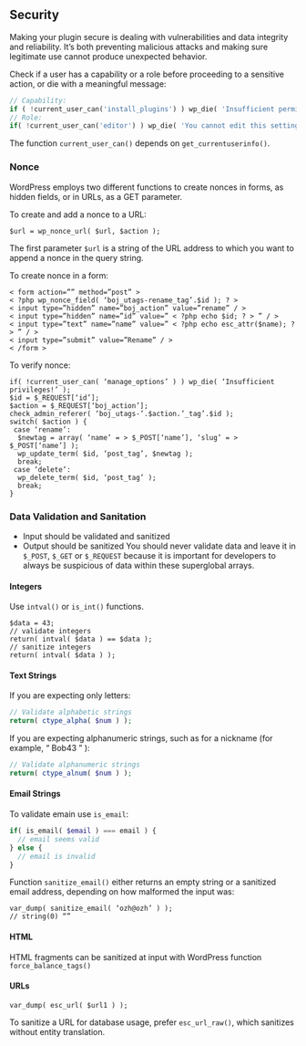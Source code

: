 ## Security
Making your plugin secure is dealing with vulnerabilities and data integrity and reliability. It’s both
preventing malicious attacks and making sure legitimate use cannot produce unexpected behavior.

Check if a user has a capability or a role before proceeding to a sensitive action, or die with a meaningful message:
```php
// Capability:
if ( !current_user_can('install_plugins') ) wp_die( 'Insufficient permissions' );
// Role:
if( !current_user_can('editor') ) wp_die( 'You cannot edit this setting' );
```
The function ```current_user_can()``` depends on ```get_currentuserinfo()```.
### Nonce
WordPress employs two different functions to create nonces in forms, as hidden fields, or in URLs,
as a GET parameter.

To create and add a nonce to a URL:
```
$url = wp_nonce_url( $url, $action );
```
The first parameter `$url` is a string of the URL address to which you want to append a nonce in the query string.

To create nonce in a form:
```
< form action=”” method=”post” >
< ?php wp_nonce_field( ‘boj_utags-rename_tag’.$id ); ? >
< input type=”hidden” name=”boj_action” value=”rename” / >
< input type=”hidden” name=”id” value=” < ?php echo $id; ? > ” / >
< input type=”text” name=”name” value=” < ?php echo esc_attr($name); ? > ” / >
< input type=”submit” value=”Rename” / >
< /form >
```

To verify nonce:
```
if( !current_user_can( ‘manage_options’ ) ) wp_die( ‘Insufficient privileges!’ );
$id = $_REQUEST[‘id’];
$action = $_REQUEST[‘boj_action’];
check_admin_referer( ‘boj_utags-’.$action.’_tag’.$id );
switch( $action ) {
 case ‘rename’:
  $newtag = array( ‘name’ = > $_POST[‘name’], ‘slug’ = > $_POST[‘name’] );
  wp_update_term( $id, ‘post_tag’, $newtag );
  break;
 case ‘delete’:
  wp_delete_term( $id, ‘post_tag’ );
  break;
}
```
### Data Validation and Sanitation
- Input should be validated and sanitized
- Output should be sanitized
You should never validate data and leave it in `$_POST`, `$_GET` or `$_REQUEST`
because it is important for developers to always be suspicious of data within
these superglobal arrays.
#### Integers
Use `intval()` or `is_int()` functions.
```
$data = 43;
// validate integers
return( intval( $data ) == $data );
// sanitize integers
return( intval( $data ) );
```
#### Text Strings
If you are expecting only letters:
```php
// Validate alphabetic strings
return( ctype_alpha( $num ) );
```
If you are expecting alphanumeric strings, such as for a nickname (for example, “ Bob43 ” ):
```php
// Validate alphanumeric strings
return( ctype_alnum( $num ) );
```
#### Email Strings
To validate emain use `is_email`:
```php
if( is_email( $email ) === email ) {
  // email seems valid
} else {
  // email is invalid
}
```
Function `sanitize_email()` either returns an empty string or a sanitized email address, depending
on how malformed the input was:
```
var_dump( sanitize_email( ‘ozh@ozh’ ) );
// string(0) “”
```
#### HTML
HTML fragments can be sanitized at input with WordPress function `force_balance_tags()`
#### URLs
```
var_dump( esc_url( $url1 ) );
```
To sanitize a URL for database usage, prefer `esc_url_raw()`, which sanitizes without entity translation.

